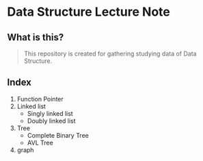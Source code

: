 # Data Structure Lecture Note

## What is this?
> This repository is created for gathering studying data of Data Structure.  

## Index
1. Function Pointer
2. Linked list  
	- Singly linked list
	- Doubly linked list
3. Tree  
	- Complete Binary Tree
	- AVL Tree
4. graph
